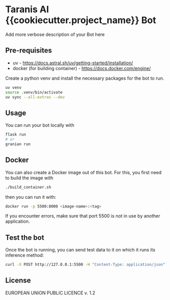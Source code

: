 # Taranis AI {{cookiecutter.project_name}} Bot

Add more verbose description of your Bot here


## Pre-requisites

- uv - https://docs.astral.sh/uv/getting-started/installation/
- docker (for building container) - https://docs.docker.com/engine/

Create a python venv and install the necessary packages for the bot to run.

```bash
uv venv
source .venv/bin/activate
uv sync --all-extras --dev
```

## Usage

You can run your bot locally with

```bash
flask run
# or
granian run
```


## Docker

You can also create a Docker image out of this bot. For this, you first need to build the image with

```bash
./build_container.sh
```

then you can run it with:

```bash
docker run -p 5500:8000 <image-name>:<tag>
```

If you encounter errors, make sure that port 5500 is not in use by another application.


## Test the bot

Once the bot is running, you can send test data to it on which it runs its inference method:

```bash
curl -X POST http://127.0.0.1:5500 -H "Content-Type: application/json" -d '{"key": "some data"}'
```

## License

EUROPEAN UNION PUBLIC LICENCE v. 1.2
